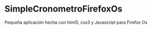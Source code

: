SimpleCronometroFirefoxOs
=========================

Pequeña aplicación hecha con html5, css3 y Javascript para Firefox Os
